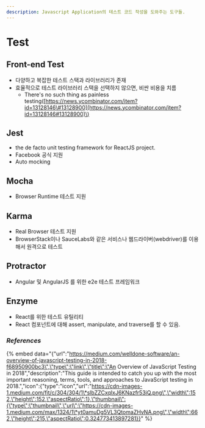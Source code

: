 ```yaml
---
description: Javascript Application의 테스트 코드 작성을 도와주는 도구들.
---
```


# Test

## Front-end Test

* 다양하고 복잡한 테스트 스택과 라이브러리가 존재
* 효율적으로 테스트 라이브러리 스택을 선택하지 않으면, 비싼 비용을 치름
  * There's no such thing as painless testing\([https://news.ycombinator.com/item?id=13128146\#13128900](https://news.ycombinator.com/item?id=13128146#13128900)\)

## Jest

* the de facto unit testing framework for ReactJS project.
* Facebook 공식 지원
* Auto mocking

## Mocha

* Browser Runtime 테스트 지원

## Karma

* Real Browser 테스트 지원
* BrowserStack이나 SauceLabs와 같은 서비스나 웹드라이버\(webdriver\)를 이용해서 원격으로 테스트

## Protractor

* Angular 및 AngularJS 를 위한 e2e 테스트 프레임워크

## Enzyme

* React를 위한 테스트 유틸리티
* React 컴포넌트에 대해 assert, manipulate, and traverse를 할 수 있음.

### _References_

{% embed data="{\"url\":\"https://medium.com/welldone-software/an-overview-of-javascript-testing-in-2018-f68950900bc3\",\"type\":\"link\",\"title\":\"An Overview of JavaScript Testing in 2018\",\"description\":\"This guide is intended to catch you up with the most important reasoning, terms, tools, and approaches to JavaScript testing in 2018.\",\"icon\":{\"type\":\"icon\",\"url\":\"https://cdn-images-1.medium.com/fit/c/304/304/1\*slbZZCxqIxJ6KNazfr53iQ.png\",\"width\":152,\"height\":152,\"aspectRatio\":1},\"thumbnail\":{\"type\":\"thumbnail\",\"url\":\"https://cdn-images-1.medium.com/max/1324/1\*yt0amuDg5VL3QtomaZHvNA.png\",\"width\":662,\"height\":215,\"aspectRatio\":0.324773413897281}}" %}


